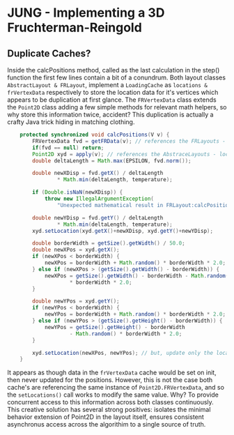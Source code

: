 # JUNG - Implementing a 3D Fruchterman-Reingold


## Duplicate Caches?

Inside the calcPositions method, called as the last calculation in the step() function the first few lines contain a bit of a conundrum. Both layout classes `AbstractLayout & FRLayout`, implement a `LoadingCache` as `locations & frVertexData` respectively to store the location data for it's vertices which appears to be duplication at first glance. The `FRVertexData` class extends the `Point2D` class adding a few simple methods for relevant math helpers, so why store this information twice, accident? This duplication is actually a crafty Java trick hiding in matching clothing. 

```java
    protected synchronized void calcPositions(V v) {
        FRVertexData fvd = getFRData(v); // references the FRLayouts - frVertexData
        if(fvd == null) return;
        Point2D xyd = apply(v); // references the AbstraceLayouts - locations
        double deltaLength = Math.max(EPSILON, fvd.norm());

        double newXDisp = fvd.getX() / deltaLength
                * Math.min(deltaLength, temperature);

        if (Double.isNaN(newXDisp)) {
        	throw new IllegalArgumentException(
                "Unexpected mathematical result in FRLayout:calcPositions [xdisp]"); }

        double newYDisp = fvd.getY() / deltaLength
                * Math.min(deltaLength, temperature);
        xyd.setLocation(xyd.getX()+newXDisp, xyd.getY()+newYDisp);

        double borderWidth = getSize().getWidth() / 50.0;
        double newXPos = xyd.getX();
        if (newXPos < borderWidth) {
            newXPos = borderWidth + Math.random() * borderWidth * 2.0;
        } else if (newXPos > (getSize().getWidth() - borderWidth)) {
            newXPos = getSize().getWidth() - borderWidth - Math.random()
                    * borderWidth * 2.0;
        }

        double newYPos = xyd.getY();
        if (newYPos < borderWidth) {
            newYPos = borderWidth + Math.random() * borderWidth * 2.0;
        } else if (newYPos > (getSize().getHeight() - borderWidth)) {
            newYPos = getSize().getHeight() - borderWidth
                    - Math.random() * borderWidth * 2.0;
        }

        xyd.setLocation(newXPos, newYPos); // but, update only the locations point data?
    }
``` 
It appears as though data in the `frVertexData` cache would be set on init, then never updated for the positions. However, this is not the case both cache's are referencing the same instance of `Point2D.FRVertexData`, and so the `setLocations()` call works to modify the same value. Why? To provide concurrent access to this information across both classes continuously. This creative solution has several strong positives: isolates the minimal behavior extension of Point2D in the layout itself, ensures consistent asynchronus access across the algorithim to a single source of truth. 